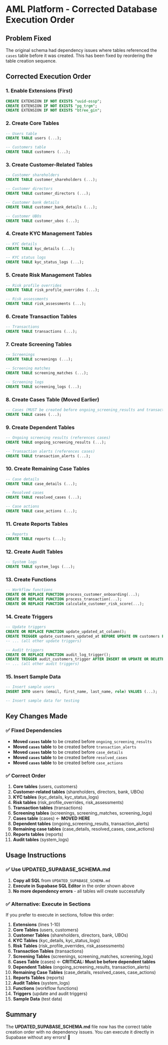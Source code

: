 # AML Platform - Corrected Database Execution Order

## Problem Fixed

The original schema had dependency issues where tables referenced the `cases` table before it was created. This has been fixed by reordering the table creation sequence.

## Corrected Execution Order

### 1. Enable Extensions (First)
```sql
CREATE EXTENSION IF NOT EXISTS "uuid-ossp";
CREATE EXTENSION IF NOT EXISTS "pg_trgm";
CREATE EXTENSION IF NOT EXISTS "btree_gin";
```

### 2. Create Core Tables
```sql
-- Users table
CREATE TABLE users (...);

-- Customers table  
CREATE TABLE customers (...);
```

### 3. Create Customer-Related Tables
```sql
-- Customer shareholders
CREATE TABLE customer_shareholders (...);

-- Customer directors
CREATE TABLE customer_directors (...);

-- Customer bank details
CREATE TABLE customer_bank_details (...);

-- Customer UBOs
CREATE TABLE customer_ubos (...);
```

### 4. Create KYC Management Tables
```sql
-- KYC details
CREATE TABLE kyc_details (...);

-- KYC status logs
CREATE TABLE kyc_status_logs (...);
```

### 5. Create Risk Management Tables
```sql
-- Risk profile overrides
CREATE TABLE risk_profile_overrides (...);

-- Risk assessments
CREATE TABLE risk_assessments (...);
```

### 6. Create Transaction Tables
```sql
-- Transactions
CREATE TABLE transactions (...);
```

### 7. Create Screening Tables
```sql
-- Screenings
CREATE TABLE screenings (...);

-- Screening matches
CREATE TABLE screening_matches (...);

-- Screening logs
CREATE TABLE screening_logs (...);
```

### 8. Create Cases Table (Moved Earlier)
```sql
-- Cases (MUST be created before ongoing_screening_results and transaction_alerts)
CREATE TABLE cases (...);
```

### 9. Create Dependent Tables
```sql
-- Ongoing screening results (references cases)
CREATE TABLE ongoing_screening_results (...);

-- Transaction alerts (references cases)
CREATE TABLE transaction_alerts (...);
```

### 10. Create Remaining Case Tables
```sql
-- Case details
CREATE TABLE case_details (...);

-- Resolved cases
CREATE TABLE resolved_cases (...);

-- Case actions
CREATE TABLE case_actions (...);
```

### 11. Create Reports Tables
```sql
-- Reports
CREATE TABLE reports (...);
```

### 12. Create Audit Tables
```sql
-- System logs
CREATE TABLE system_logs (...);
```

### 13. Create Functions
```sql
-- Workflow functions
CREATE OR REPLACE FUNCTION process_customer_onboarding(...);
CREATE OR REPLACE FUNCTION process_transaction(...);
CREATE OR REPLACE FUNCTION calculate_customer_risk_score(...);
```

### 14. Create Triggers
```sql
-- Update triggers
CREATE OR REPLACE FUNCTION update_updated_at_column();
CREATE TRIGGER update_customers_updated_at BEFORE UPDATE ON customers FOR EACH ROW EXECUTE FUNCTION update_updated_at_column();
-- ... (all other update triggers)

-- Audit triggers
CREATE OR REPLACE FUNCTION audit_log_trigger();
CREATE TRIGGER audit_customers_trigger AFTER INSERT OR UPDATE OR DELETE ON customers FOR EACH ROW EXECUTE FUNCTION audit_log_trigger();
-- ... (all other audit triggers)
```

### 15. Insert Sample Data
```sql
-- Insert sample users
INSERT INTO users (email, first_name, last_name, role) VALUES (...);

-- Insert sample data for testing
```

## Key Changes Made

### ✅ Fixed Dependencies
- **Moved `cases` table** to be created before `ongoing_screening_results`
- **Moved `cases` table** to be created before `transaction_alerts`
- **Moved `cases` table** to be created before `case_details`
- **Moved `cases` table** to be created before `resolved_cases`
- **Moved `cases` table** to be created before `case_actions`

### ✅ Correct Order
1. **Core tables** (users, customers)
2. **Customer-related tables** (shareholders, directors, bank, UBOs)
3. **KYC tables** (kyc_details, kyc_status_logs)
4. **Risk tables** (risk_profile_overrides, risk_assessments)
5. **Transaction tables** (transactions)
6. **Screening tables** (screenings, screening_matches, screening_logs)
7. **Cases table** (cases) ← **MOVED HERE**
8. **Dependent tables** (ongoing_screening_results, transaction_alerts)
9. **Remaining case tables** (case_details, resolved_cases, case_actions)
10. **Reports tables** (reports)
11. **Audit tables** (system_logs)

## Usage Instructions

### ✅ Use UPDATED_SUPABASE_SCHEMA.md

1. **Copy all SQL** from `UPDATED_SUPABASE_SCHEMA.md`
2. **Execute in Supabase SQL Editor** in the order shown above
3. **No more dependency errors** - all tables will create successfully

### ✅ Alternative: Execute in Sections

If you prefer to execute in sections, follow this order:

1. **Extensions** (lines 1-10)
2. **Core Tables** (users, customers)
3. **Customer Tables** (shareholders, directors, bank, UBOs)
4. **KYC Tables** (kyc_details, kyc_status_logs)
5. **Risk Tables** (risk_profile_overrides, risk_assessments)
6. **Transaction Tables** (transactions)
7. **Screening Tables** (screenings, screening_matches, screening_logs)
8. **Cases Table** (cases) ← **CRITICAL: Must be before dependent tables**
9. **Dependent Tables** (ongoing_screening_results, transaction_alerts)
10. **Remaining Case Tables** (case_details, resolved_cases, case_actions)
11. **Reports Tables** (reports)
12. **Audit Tables** (system_logs)
13. **Functions** (workflow functions)
14. **Triggers** (update and audit triggers)
15. **Sample Data** (test data)

## Summary

The **UPDATED_SUPABASE_SCHEMA.md** file now has the correct table creation order with no dependency issues. You can execute it directly in Supabase without any errors! 🎉
